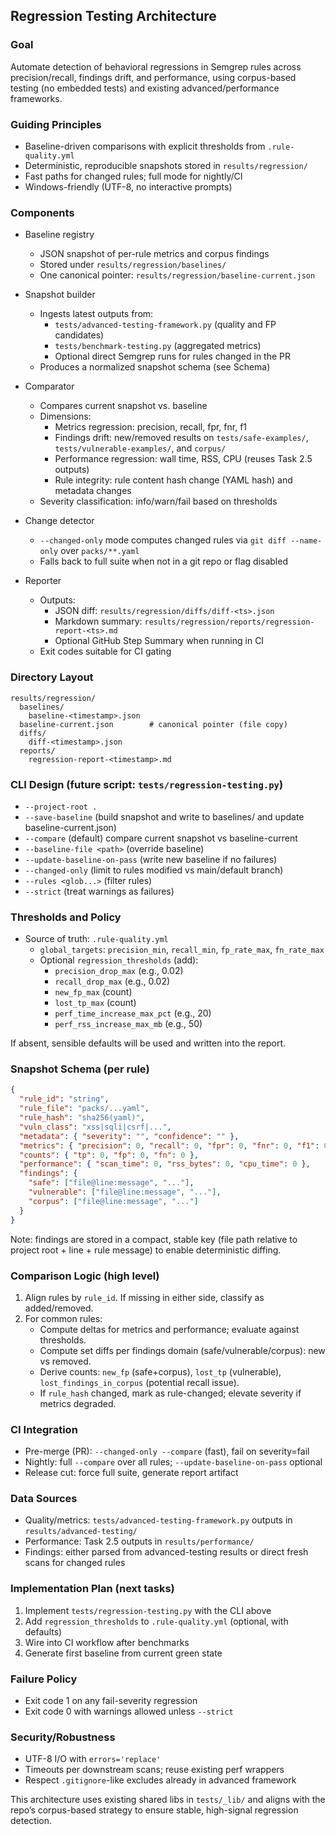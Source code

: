 ## Regression Testing Architecture

### Goal
Automate detection of behavioral regressions in Semgrep rules across precision/recall, findings drift, and performance, using corpus-based testing (no embedded tests) and existing advanced/performance frameworks.

### Guiding Principles
- Baseline-driven comparisons with explicit thresholds from `.rule-quality.yml`
- Deterministic, reproducible snapshots stored in `results/regression/`
- Fast paths for changed rules; full mode for nightly/CI
- Windows-friendly (UTF-8, no interactive prompts)

### Components
- Baseline registry
  - JSON snapshot of per-rule metrics and corpus findings
  - Stored under `results/regression/baselines/`
  - One canonical pointer: `results/regression/baseline-current.json`

- Snapshot builder
  - Ingests latest outputs from:
    - `tests/advanced-testing-framework.py` (quality and FP candidates)
    - `tests/benchmark-testing.py` (aggregated metrics)
    - Optional direct Semgrep runs for rules changed in the PR
  - Produces a normalized snapshot schema (see Schema)

- Comparator
  - Compares current snapshot vs. baseline
  - Dimensions:
    - Metrics regression: precision, recall, fpr, fnr, f1
    - Findings drift: new/removed results on `tests/safe-examples/`, `tests/vulnerable-examples/`, and `corpus/`
    - Performance regression: wall time, RSS, CPU (reuses Task 2.5 outputs)
    - Rule integrity: rule content hash change (YAML hash) and metadata changes
  - Severity classification: info/warn/fail based on thresholds

- Change detector
  - `--changed-only` mode computes changed rules via `git diff --name-only` over `packs/**.yaml`
  - Falls back to full suite when not in a git repo or flag disabled

- Reporter
  - Outputs:
    - JSON diff: `results/regression/diffs/diff-<ts>.json`
    - Markdown summary: `results/regression/reports/regression-report-<ts>.md`
    - Optional GitHub Step Summary when running in CI
  - Exit codes suitable for CI gating

### Directory Layout
```
results/regression/
  baselines/
    baseline-<timestamp>.json
  baseline-current.json        # canonical pointer (file copy)
  diffs/
    diff-<timestamp>.json
  reports/
    regression-report-<timestamp>.md
```

### CLI Design (future script: `tests/regression-testing.py`)
- `--project-root .`
- `--save-baseline` (build snapshot and write to baselines/ and update baseline-current.json)
- `--compare` (default) compare current snapshot vs baseline-current
- `--baseline-file <path>` (override baseline)
- `--update-baseline-on-pass` (write new baseline if no failures)
- `--changed-only` (limit to rules modified vs main/default branch)
- `--rules <glob...>` (filter rules)
- `--strict` (treat warnings as failures)

### Thresholds and Policy
- Source of truth: `.rule-quality.yml`
  - `global_targets`: `precision_min`, `recall_min`, `fp_rate_max`, `fn_rate_max`
  - Optional `regression_thresholds` (add):
    - `precision_drop_max` (e.g., 0.02)
    - `recall_drop_max` (e.g., 0.02)
    - `new_fp_max` (count)
    - `lost_tp_max` (count)
    - `perf_time_increase_max_pct` (e.g., 20)
    - `perf_rss_increase_max_mb` (e.g., 50)

If absent, sensible defaults will be used and written into the report.

### Snapshot Schema (per rule)
```json
{
  "rule_id": "string",
  "rule_file": "packs/...yaml",
  "rule_hash": "sha256(yaml)",
  "vuln_class": "xss|sqli|csrf|...",
  "metadata": { "severity": "", "confidence": "" },
  "metrics": { "precision": 0, "recall": 0, "fpr": 0, "fnr": 0, "f1": 0 },
  "counts": { "tp": 0, "fp": 0, "fn": 0 },
  "performance": { "scan_time": 0, "rss_bytes": 0, "cpu_time": 0 },
  "findings": {
    "safe": ["file@line:message", "..."],
    "vulnerable": ["file@line:message", "..."],
    "corpus": ["file@line:message", "..."]
  }
}
```

Note: findings are stored in a compact, stable key (file path relative to project root + line + rule message) to enable deterministic diffing.

### Comparison Logic (high level)
1. Align rules by `rule_id`. If missing in either side, classify as added/removed.
2. For common rules:
   - Compute deltas for metrics and performance; evaluate against thresholds.
   - Compute set diffs per findings domain (safe/vulnerable/corpus): new vs removed.
   - Derive counts: `new_fp` (safe+corpus), `lost_tp` (vulnerable), `lost_findings_in_corpus` (potential recall issue).
   - If `rule_hash` changed, mark as rule-changed; elevate severity if metrics degraded.

### CI Integration
- Pre-merge (PR): `--changed-only --compare` (fast), fail on severity=fail
- Nightly: full `--compare` over all rules; `--update-baseline-on-pass` optional
- Release cut: force full suite, generate report artifact

### Data Sources
- Quality/metrics: `tests/advanced-testing-framework.py` outputs in `results/advanced-testing/`
- Performance: Task 2.5 outputs in `results/performance/`
- Findings: either parsed from advanced-testing results or direct fresh scans for changed rules

### Implementation Plan (next tasks)
1. Implement `tests/regression-testing.py` with the CLI above
2. Add `regression_thresholds` to `.rule-quality.yml` (optional, with defaults)
3. Wire into CI workflow after benchmarks
4. Generate first baseline from current green state

### Failure Policy
- Exit code 1 on any fail-severity regression
- Exit code 0 with warnings allowed unless `--strict`

### Security/Robustness
- UTF-8 I/O with `errors='replace'`
- Timeouts per downstream scans; reuse existing perf wrappers
- Respect `.gitignore`-like excludes already in advanced framework

This architecture uses existing shared libs in `tests/_lib/` and aligns with the repo’s corpus-based strategy to ensure stable, high-signal regression detection.


